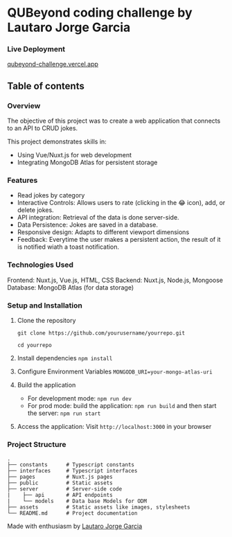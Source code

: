 # QUBeyond coding challenge by Lautaro Jorge Garcia

### Live Deployment
[qubeyond-challenge.vercel.app](qubeyond-challenge.vercel.app)

## Table of contents

### Overview
The objective of this project was to create a web application that connects to an API to CRUD jokes.

This project demonstrates skills in:

- Using Vue/Nuxt.js for web development
- Integrating MongoDB Atlas for persistent storage

### Features
- Read jokes by category
- Interactive Controls: Allows users to rate (clicking in the 😂 icon), add, or delete jokes.
- API integration: Retrieval of the data is done server-side.
- Data Persistence: Jokes are saved in a database.
- Responsive design: Adapts to different viewport dimensions
- Feedback: Everytime the user makes a persistent action, the result of it is notified wiath a toast notification.

### Technologies Used
Frontend: Nuxt.js, Vue.js, HTML, CSS
Backend: Nuxt.js, Node.js, Mongoose
Database: MongoDB Atlas (for data storage)

### Setup and Installation
1) Clone the repository

    `git clone https://github.com/yourusername/yourrepo.git`

    `cd yourrepo`
2) Install dependencies
    `npm install`
3) Configure Environment Variables
    `MONGODB_URI=your-mongo-atlas-uri`
4) Build the application
    - For development mode: `npm run dev`
    - For prod mode: build the application: `npm run build` and then start the server: `npm run start`
5) Access the application: Visit `http://localhost:3000` in your browser

### Project Structure

```plaintext
.
├── constants      # Typescript constants
├── interfaces     # Typescript interfaces
├── pages          # Nuxt.js pages
├── public         # Static assets
├── server         # Server-side code
|    ├── api       # API endpoints
|    └── models    # Data base Models for ODM
├── assets         # Static assets like images, stylesheets
└── README.md      # Project documentation
```

Made with enthusiasm by [Lautaro Jorge Garcia](https://github.com/lautarojgarcia177)
